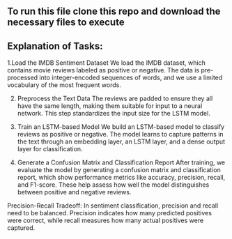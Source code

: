 ## To run this file clone this repo and download the necessary files to execute

## Explanation of Tasks:


1.Load the IMDB Sentiment Dataset
We load the IMDB dataset, which contains movie reviews labeled as positive or negative. The data is pre-processed into integer-encoded sequences of words, and we use a limited vocabulary of the most frequent words.

2. Preprocess the Text Data
The reviews are padded to ensure they all have the same length, making them suitable for input to a neural network. This step standardizes the input size for the LSTM model.

3. Train an LSTM-based Model
We build an LSTM-based model to classify reviews as positive or negative. The model learns to capture patterns in the text through an embedding layer, an LSTM layer, and a dense output layer for classification.

4. Generate a Confusion Matrix and Classification Report
After training, we evaluate the model by generating a confusion matrix and classification report, which show performance metrics like accuracy, precision, recall, and F1-score. These help assess how well the model distinguishes between positive and negative reviews.

Precision-Recall Tradeoff: In sentiment classification, precision and recall need to be balanced. Precision indicates how many predicted positives were correct, while recall measures how many actual positives were captured.



